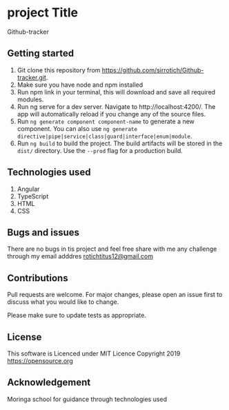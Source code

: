 # project Title

Github-tracker

## Getting started

1. Git clone this repository from https://github.com/sirrotich/Github-tracker.git.
2. Make sure you have node and npm installed
3. Run npm link in your terminal, this will download and save all required modules.
4. Run ng serve for a dev server. Navigate to http://localhost:4200/. The app will automatically reload if you change any of the source files.
5. Run `ng generate component component-name` to generate a new component. You can also use `ng generate directive|pipe|service|class|guard|interface|enum|module`.
6. Run `ng build` to build the project. The build artifacts will be stored in the `dist/` directory. Use the `--prod` flag for a production build.

## Technologies used

1. Angular
2. TypeScript
3. HTML
4. CSS

## Bugs and issues 

There are no bugs in tis project and feel free share with me any challenge through my email adddres 
rotichtitus12@gmail.com

## Contributions

Pull requests are welcome. For major changes, please open an issue first to discuss what you would like to change.

Please make sure to update tests as appropriate.

## License 

This software is Licenced under MIT Licence Copyright 2019 https://opensource.org

## Acknowledgement 

Moringa school for guidance through technologies used